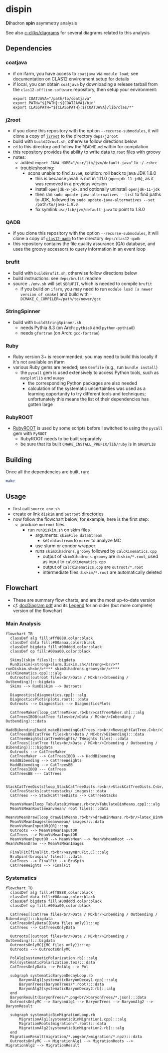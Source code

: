 # dispin
**Di**hadron **spin** asymmetry analysis

See also [c-dilks/diagrams](https://github.com/c-dilks/diagrams) for several diagrams related
to this analysis

## Dependencies

### coatjava
- if on ifarm, you have access to `coatjava` via `module load`; see
  documentation on CLAS12 environment setup for details
- if local, you can obtain `coatjava` by downloading a release tarball from the
  `clas12-offline-software` repository, then setup your environment:
  ```
  export COATJAVA="/path/to/coatjava"
  export PATH="${PATH}:${COATJAVA}/bin"
  export CLASSPATH="${CLASSPATH}:${COATJAVA}/lib/clas/*"
  ```

### j2root
- if you clone this repository with the option `--recurse-submodules`, it will
  clone a copy of [`j2root`](https://github.com/drewkenjo/j2root) to the
  directory `deps/j2root`
- build with `buildJ2root.sh`, otherwise follow directions below
- `cd` to this directory and follow the `README.md` within for compilation
- this repository provides the ability to write data to `root` files with
  groovy
- notes:
  - added `export JAVA_HOME="/usr/lib/jvm/default-java"` to `~/.zshrc`
  - troubleshooting:
    - scons unable to find `JavaH`; solution: roll back to java JDK 1.8.0
      - this is because javah is not in 1.11.0 (`openjdk-11-jdk`), as it was
        removed in a previous version
      - install `openjdk-8-jdk`, and optionally uninstall `openjdk-11-jdk`
      - then ran `sudo update-java-alternatives --list` to find paths to JDK,
        followed by `sudo update-java-alternatives --set /path/to/java-1.8.0`
      - fix symlink `usr/lib/jvm/default-java` to point to 1.8.0

### QADB
- if you clone this repository with the option `--recurse-submodules`, it will
  clone a copy of [`clas12-qadb`](https://github.com/JeffersonLab/clas12-qadb) to the
  directory `deps/clas12-qadb`
- this repository contains the file quality assurance (QA) database, and
  uses the groovy accessors to query information in an event loop

### brufit
- build with `buildBrufit.sh`, otherwise follow directions below
- build instructions: see `deps/brufit` readme
- source `./env.sh` will set `$BRUFIT`, which is needed to compile `brufit`
  - if you build on `ifarm`, you may need to run
    `module load [a newer version of cmake]` and build with
    `-DCMAKE_C_COMPILER=/path/to/newer/gcc`

### StringSpinner
- build with `buildStringSpinner.sh`
  - needs Pythia 8.3 (on Arch: `pythia8` and `python-pythia8`)
  - needs `gfortran` (on Arch: `gcc-fortran`)


### Ruby
- Ruby version 3+ is recommended; you may need to build this locally if it's
  not available on ifarm
- various Ruby gems are needed; see `Gemfile` (e.g., run `bundle install`)
  - the `pycall` gem is used extensively to access Python tools, such as
    `matplotlib` and `numpy`
    - the corresponding Python packages are also needed
    - calculation of the systematic uncertainties was used as a learning opportunity
      to try different tools and techniques; unfortunately this means the list
      of their dependencies has gotten large

### RubyROOT
- [RubyROOT](https://github.com/odakahirokazu/RubyROOT) is used by some scripts
  before I switched to using the `pycall` gem with `PyROOT`
  - RubyROOT needs to be built separately
  - be sure that its built `CMAKE_INSTALL_PREFIX/lib/ruby` is in `$RUBYLIB`

## Building
Once all the dependencies are built, run:
```bash
make
```

## Usage
- first call `source env.sh`
- create or link `diskim` and `outroot` directories
- now follow the flowchart below; for example, here is the first step:
  - produce `outroot` files
    - run `runDiskim.sh` on skim files
      - arguments: `skimFile dataStream`
        - set `datastream` to `mcrec` to analyze MC
      - use slurm or condor wrapper
      - runs `skimDihadrons.groovy` followed by `calcKinematics.cpp`
        - output of `skimDihadrons.groovy` are `diskim/*.root`, used as 
          input to `calcKinematics.cpp`
        - output of `calcKinematics.cpp` are `outroot/*.root`
        - intermediate files `diskim/*.root` are automatically deleted

## Flowchart

- These are summary flow charts, and are the most up-to-date version
- _cf._ [docDiagram.pdf](doc/docDiagram.pdf) and its [Legend](doc/README.md)
  for an older (but more complete) version of the flowchart

### Main Analysis

```mermaid
flowchart TB
  classDef alg fill:#ff8888,color:black
  classDef data fill:#00aaaa,color:black
  classDef bigdata fill:#00dddd,color:black
  classDef op fill:#00aa00,color:black

  Skims[(skim files)]:::bigdata
  RunDiskim[<strong>slurm.diskim.sh</strong><br/>** runDiskim.sh<br/>**** skimDihadrons.groovy<br/>**** calcKinematics.cpp]:::alg
  Outroots[(outroot files<br/>Data / MC<br/>Inbending / Outbending)]:::bigdata
  Skims --> RunDiskim --> Outroots

  Diagnostics[diagnostics.cpp]:::alg
  DiagnosticsPlots(plots.root):::data
  Outroots --> Diagnostics --> DiagnosticsPlots

  CatTreeMaker[loop_catTreeMaker.rb<br/>catTreeMaker.sh]:::alg
  CatTreesIBOB(catTree files<br/>Data / MC<br/>Inbending / Outbending):::data
  HaddBibending[hadd_makeBibendingCatTrees.rb<br/>ReweightCatTree.C<br/>IndexCatTree.C<br/>StripTweights.C]:::alg
  CatTreesBB(catTree files<br/>Data / MC<br/>Bibending):::data
  CatTreeWeights(catTreeWeights/ TWeights files):::data
  CatTrees[(catTree files<br/>Data / MC<br/>Inbending / Outbending / Bibending)]:::bigdata
  Outroots --> CatTreeMaker
  CatTreeMaker --> CatTreesIBOB --> HaddBibending
  HaddBibending --> CatTreeWeights
  HaddBibending --> CatTreesBB
  CatTreesIBOB --- CatTrees
  CatTreesBB --- CatTrees

  StackCatTreeDists[loop_StackCatTreeDists.rb<br/>StackCatTreeDists.C<br/>latex_StackCatTreeDists.rb]:::alg
  CatTreeStacks(cattreestacks/ images):::data
  CatTrees --> StackCatTreeDists --> CatTreeStacks

  MeanVsMean[loop_TabulateBinMeans.rb<br/>TabulateBinMeans.cpp]:::alg
  MeanVsMeanRoot(meanvmean/ root files):::data
  MeanVsMeanDraw[loop_drawBinMeans.rb<br/>drawBinMeans.rb<br/>latex_BinMeans.rb]:::alg
  MeanVsMeanImages(meanvmean/ images):::data
  MeanVsMeanInputOR{OR}:::op
  Outroots --> MeanVsMeanInputOR
  CatTrees --> MeanVsMeanInputOR
  MeanVsMeanInputOR --> MeanVsMean --> MeanVsMeanRoot --> MeanVsMeanDraw --> MeanVsMeanImages

  FinalFit[finalFit.rb<br/>asymBruFit.C]:::alg
  BruSpin[(bruspin/ files)]:::data
  CatTrees --> FinalFit --> BruSpin
  CatTreeWeights --> FinalFit

```

### Systematics
```mermaid
flowchart TB
  classDef alg fill:#ff8888,color:black
  classDef data fill:#00aaaa,color:black
  classDef bigdata fill:#00dddd,color:black
  classDef op fill:#00aa00,color:black

  CatTrees[(catTree files<br/>Data / MC<br/>Inbending / Outbending / Bibending)]:::bigdata
  CatTreesOnlyData{{Data files only}}:::op
  CatTrees --> CatTreesOnlyData

  Outroots[(outroot files<br/>Data / MC<br/>Inbending / Outbending)]:::bigdata
  OutrootsOnlyMC{{MC files only}}:::op
  Outroots --> OutrootsOnlyMC

  PolAlg[systematicPolarization.rb]:::alg
  Pol(systematicPolarization.tex):::data
  CatTreesOnlyData --> PolAlg --> Pol

  subgraph systematicBaryonDecayLoop.rb
      BaryonAlg1[systematicBaryonDecay1.cpp]:::alg
      BaryonTrees(baryonTrees/*.root):::data
      BaryonAlg2[systematicBaryonDecay2.rb]:::alg
  end
  BaryonResult(baryonTrees/*.png<br/>baryonTrees/*.json):::data
  OutrootsOnlyMC --> BaryonAlg1 --> BaryonTrees --> BaryonAlg2 --> BaryonResult

  subgraph systematicBinMigrationLoop.rb
      MigrationAlg1[systematicBinMigration1.cpp]:::alg
      MigrationRoots(migration/*.root):::data
      MigrationAlg2[systematicBinMigration2.rb]:::alg
  end
  MigrationResult(migration/*.png<br/>migration/*.npz):::data
  OutrootsOnlyMC --> MigrationAlg1 --> MigrationRoots --> MigrationAlg2 --> MigrationResult
```
